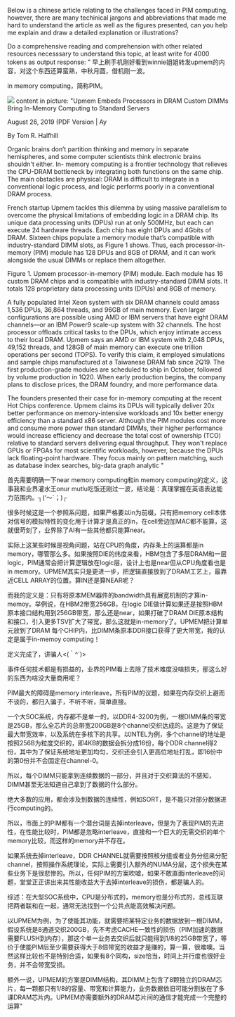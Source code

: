 Below is a chinese article relating to the challenges faced in PIM computing, however, there are many techinical jargons and abbreviations that made me hard to understand the article as well as the figures presented, can you help me explain and draw a detailed explanation or illustrations? 

Do a comprehensive reading and comprehension with other related resources necesssary to understand this topic, at least write for 4000 tokens as output response: "
早上刷手机刚好看到winnie姐姐转发upmem的内容，对这个东西还算蛮熟，中秋月圆，借机刚一波。

in memory computing，简称PIM。

![](https://pica.zhimg.com/v2-0e1a752e3a1a5de5979cf135455c98f5_720w.jpg?source=d16d100b)
 content in picture: "Upmem Embeds Processors in DRAM
Custom DIMMs Bring In-Memory Computing to Standard Servers

August 26, 2019 (PDF Version |
Ay

By Tom R. Halfhill

Organic brains don’t partition thinking and memory in separate hemispheres, and some computer scientists think electronic brains shouldn't either. In-
memory computing is a frontier technology that relieves the CPU-DRAM bottleneck by integrating both functions on the same chip. The main obstacles
are physical: DRAM is difficult to integrate in a conventional logic process, and logic performs poorly in a conventional DRAM process.

French startup Upmem tackles this dilemma by using massive parallelism to overcome the physical limitations of embedding logic in a DRAM chip. Its
unique data processing units (DPUs) run at only 500MHz, but each can execute 24 hardware threads. Each chip has eight DPUs and 4Gbits of DRAM.
Sixteen chips populate a memory module that’s compatible with industry-standard DIMM slots, as Figure 1 shows. Thus, each processor-in-memory
(PIM) module has 128 DPUs and 8GB of DRAM, and it can work alongside the usual DIMMs or replace them altogether.

Figure 1. Upmem processor-in-memory (PIM) module. Each module has 16 custom DRAM chips and
is compatible with industry-standard DIMM slots. It totals 128 proprietary data processing units (DPUs) and
8GB of memory.

A fully populated Intel Xeon system with six DRAM channels could amass 1,536 DPUs, 36,864 threads, and 96GB of main memory. Even larger
configurations are possible using AMD or IBM servers that have eight DRAM channels—or an IBM Power9 scale-up system with 32 channels. The host
processor offloads critical tasks to the DPUs, which enjoy intimate access to their local DRAM. Upmem says an AMD or IBM system with 2,048 DPUs,
49,152 threads, and 128GB of main memory can execute one trillion operations per second (TOPS). To verify this claim, it employed simulations and
sample chips manufactured at a Taiwanese DRAM fab since 2Q19. The first production-grade modules are scheduled to ship in October, followed by
volume production in 1Q20. When early production begins, the company plans to disclose prices, the DRAM foundry, and more performance data.

The founders presented their case for in-memory computing at the recent Hot Chips conference. Upmem claims its DPUs will typically deliver 20x better
performance on memory-intensive workloads and 10x better energy efficiency than a standard x86 server. Although the PIM modules cost more and
consume more power than standard DIMMs, their higher performance would increase efficiency and decrease the total cost of ownership (TCO) relative
to standard servers delivering equal throughput. They won't replace GPUs or FPGAs for most scientific workloads, however, because the DPUs lack
floating-point hardware. They focus mainly on pattern matching, such as database index searches, big-data graph analytic 
"
 
首先需要明确一下near memory computing和in memory computing的定义，这事我和业界灌水王onur mutlu吃饭还刚过一波，结论是：真理掌握在英语表达能力范围内。┐(‘～`；)┌

很多时候这是一个参照系问题，如果严格要以in为前缀，只有把memory cell本体对信号的模拟特性的变化用于计算才是真正的in，在cell旁边加MAC都不能算，这就很苛刻了，业界除了AI有一些其他都只能算near。

实际上这某些时候是视角问题，站在CPU的角度，内存条上的运算都是in memory，哪管那么多。如果按照DIE的纬度来看，HBM包含了多层DRAM和一层logic，PIM通常会把计算逻辑放在logic层，设计上也是near但从CPU角度看也是in memory。UPMEM其实只是更进一步，把逻辑直接放到了DRAM工艺上，最靠近CELL ARRAY的位置。算IN还是算NEAR呢？

而我的定义是：只有将原本MEM器件的bandwidth具有展宽机制的才算in-memoy。举例说，在HBM2带宽256GB，在logic DIE做计算如果还是按照HBM原本接口结构用到256GB带宽，那么还是near，如果打破了DRAM DIE原本结构和接口，引入更多TSV扩大了带宽，那么这就是in-memory了。UPMEM把计算单元放到了DRAM 每个CHIP内，比DIMM条原本DDR接口获得了更大带宽，我的认定是属于in-memoy computing！

定义完成了，讲骗人<(｀^´)>

事件任何技术都是有损益的，业界的PIM看上去除了技术难度没啥损失，那这么好的东西为啥没大量商用呢？

PIM最大的障碍是memory interleave，所有PIM的议题，如果在内存交织上避而不谈的，都归入骗子，不听不听，简单直接。

一个大SOC系统，内存都不是单一的，以DDR4-3200为例，一根DIMM条的带宽是25GB，那么全芯片的总带宽200GB是8个channel交织达成的。这是为了保证最大带宽效率，以及系统在多核下的共享。以INTEL为例，多个channel的地址是按照256B为粒度交织的，即4KB的数据会拆分成16份，每个DDR channel得2份，其中为了保证系统地址更加均匀，交织还会引入更高位地址打乱，即16份中的第0份并不会固定在channel-0。

所以，每个DIMM只能拿到连续数据的一部分，并且对于交织算法的不感知，DIMM甚至无法知道自己拿到了数据的什么部分。

绝大多数的应用，都会涉及到数据的连续性，例如SORT，是不能只对部分数据进行computing的。

所以，市面上的PIM都有一个潜台词是去掉interleave，但是为了表现PIM的先进性，在性能比较时，PIM都是忽略interleave，直接和一个巨大的无需交织的单个memory比较，而这样的memory并不存在。

如果系统去掉interleave，DDR CHANNEL就需要按照核分组或者业务分组来分配channel，按照操作系统理论，实际上需要引入额外的NUMA分层，这个损失在某些业务下是很悲惨的。所以，任何PIM的方案吹嘘，如果不敢直面interleave的问题，堂堂正正讲出来其性能收益大于去掉interleave的损伤，都是骗人的。

综述：在大型SOC系统中，CPU是分布式的，memory也是分布式的，总线互联把两者联和在一起，通常无法找到一个公共点能高效解决问题。

以UPMEM为例，为了使能其功能，就需要把某特定业务的数据放到一根DIMM，假设系统是8通道交织200GB，先不考虑CACHE一致性的损伤（PIM加速的数据需要FLUSH到内存），那这个单一业务去交织后就只能得到1/8的25GB带宽了，等价于使能PIM后至少需要获得大于8倍带宽的收益才是赚的，算一算，很难噢。当然这样比较也不是特别合适，如果有8个同构，size恰当，时间上并行度也很好业务，并不会带宽受损。

额外一说，UPMEM的方案是DIMM结构，其DIMM上包含了8颗独立的DRAM芯片，每一颗都只有1/8的容量、带宽和计算能力，业务数据依旧可能分割放在了多课DRAM芯片内。UPMEM亦需要额外的DRAM芯片间的通信才能完成一个完整的运算"
<!--stackedit_data:
eyJoaXN0b3J5IjpbMTU4MDcyNzIyMSwtNTU4NTMwMzE3XX0=
-->